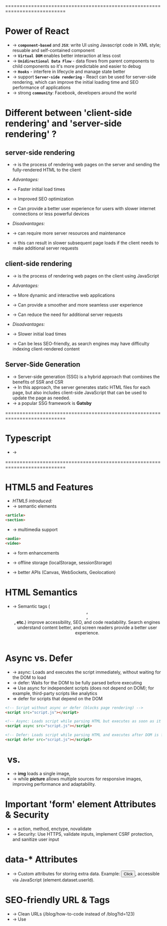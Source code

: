 ===========================================================================
# Power of React
* -> **`component-based`** and **`JSX`**: write UI using Javascript code in XML style; resuable and self-contained component
* -> **`Virtual DOM`** enables better interaction at less cost
* -> **`Unidirectional Data Flow`** - data flows from parent components to child components so it's more predictable and easier to debug
* -> **`Hooks`** - interfere in lifecycle and manage state better
* -> support **`Server-side rendering`** - React can be used for server-side rendering, which can improve the initial loading time and SEO performance of applications
* -> strong **`community`**: Facebook, developers around the world

# Different between 'client-side rendering' and 'server-side rendering' ?
## server-side rendering
* -> is the process of rendering web pages on the server and sending the fully-rendered HTML to the client

* _Advantages:_
* -> Faster initial load times
* -> Improved SEO optimization
* -> Can provide a better user experience for users with slower internet connections or less powerful devices

* _Disadvantages:_
* -> can require more server resources and maintenance
* -> this can result in slower subsequent page loads if the client needs to make additional server requests

## client-side rendering
* -> is the process of rendering web pages on the client using JavaScript

* _Advantages:_
* -> More dynamic and interactive web applications
* -> Can provide a smoother and more seamless user experience
* -> Can reduce the need for additional server requests

* _Disadvantages:_
* -> Slower initial load times
* -> Can be less SEO-friendly, as search engines may have difficulty indexing client-rendered content

## Server-Side Generation 
* -> Server-side generation (SSG) is a hybrid approach that combines the benefits of SSR and CSR
* -> In this approach, the server generates static HTML files for each page, but also includes client-side JavaScript that can be used to update the page as needed.
* -> a popular SSG framework is **Gatsby**

===========================================================================
# Typescript
* -> 

===========================================================================
# HTML5 and Features
* _HTML5 introduced:_
* -> semantic elements
```html 
<article>
<section>
```

* -> multimedia support
```html
<audio>
<video>
```

* -> form enhancements

* -> offline storage (localStorage, sessionStorage)

* -> better APIs (Canvas, WebSockets, Geolocation)

# HTML Semantics
* -> Semantic tags (**<header>, <nav>, <main>, etc.**) improve accessibility, SEO, and code readability. Search engines understand content better, and screen readers provide a better user experience.

# Async vs. Defer
* -> async: Loads and executes the script immediately, without waiting for the DOM to load
* -> defer: Waits for the DOM to be fully parsed before executing
* => Use async for independent scripts (does not depend on DOM); for example, third-party scripts like analytics
* => defer for scripts that depend on the DOM

```html
<!-- Script without async or defer (blocks page rendering) -->
<script src="script.js"></script>

<!-- Async: Loads script while parsing HTML but executes as soon as it's ready -->
<script async src="script.js"></script>

<!-- Defer: Loads script while parsing HTML and executes after DOM is fully parsed -->
<script defer src="script.js"></script>
```

# <img> vs. <picture>
* -> **img** loads a single image, 
* -> while **picture** allows multiple sources for responsive images, improving performance and adaptability.

# Important 'form' element Attributes & Security
* -> action, method, enctype, novalidate
* -> Security: Use HTTPS, validate inputs, implement CSRF protection, and sanitize user input

# data-* Attributes
* -> Custom attributes for storing extra data. Example: <button data-user-id="123">Click</button>, accessible via JavaScript (element.dataset.userId).

# SEO-friendly URL & Tags
* -> Clean URLs (/blog/how-to-code instead of /blog?id=123)
* -> Use <title>, <meta description>, <h1>, <alt> attributes, and structured data.

```bash
$ https://example.com/article?id=123 # not SEO-friendly
$ https://example.com/article/how-to-code # SEO-Friendly
```
 
# onload vs. DOMContentLoaded vs. onreadystatechange
* -> onload: Fires when everything (images, styles) is loaded.
* -> DOMContentLoaded: Fires when HTML is parsed but before resources are loaded.
* -> onreadystatechange: Fires at different loading stages.

# Page Load Optimization
* -> Minimize HTML, CSS, JS
* -> Use async/defer for scripts
* -> Optimize images, enable compression (Gzip, Brotli)
* -> Use lazy loading (loading="lazy" for images)

# ARIA (Accessible Rich Internet Applications)
* -> Attributes (aria-label, aria-hidden, role) help screen readers and improve accessibility.

# Avoiding <table> for Layout
* -> Tables are rigid, not responsive, and harm accessibility. Use CSS Flexbox/Grid instead.

# Embedding HTML Documents
* -> Use <iframe src="page.html"></iframe> to embed another HTML document.

# Embedding Video & Audio
* -> <video> with controls, autoplay, loop, poster
* -> <audio> with controls, autoplay, loop

# Cookies vs. localStorage vs. sessionStorage
* -> Cookies: Small, sent with every request, expires, used for authentication
* -> localStorage: Persistent storage, no expiration
* -> sessionStorage: Temporary storage, cleared when the session ends

# Shadow DOM
* -> Encapsulates styles and scripts within a component, used in Web Components.

# Microdata & SEO
* -> Structured data (schema.org) helps search engines understand content. Example:

```html
<div itemscope itemtype="https://schema.org/Article">
  <h1 itemprop="headline">SEO Guide</h1>
</div>
```

# Handling CORS
* -> Configure server CORS headers
* -> Use a proxy
* -> Use JSONP (legacy)

# WebSockets in HTML
* -> Real-time communication using JavaScript:

```js
const ws = new WebSocket("ws://server.com");
ws.onmessage = (event) => console.log(event.data);
```

# <link> & <meta> for SEO & Performance
* -> <link>: External resources (stylesheet, preload, dns-prefetch).
* -> <meta>: Page metadata, charset, viewport, description, robots.

# CSS Box Model
* -> Elements consist of content, padding, border, margin.

```css
/* common misunderstanding */
/* The actual width = 200px + 20px + 10px + 20px + 10px = 260px (not 200px) */
.box {
  width: 200px;
  padding: 20px;
  border: 10px solid black;
}

/* Fix using box-sizing: border-box */
.box {
  box-sizing: border-box; /* Includes padding & border in width */
}
```

# CSS Units (%, px, em, rem)
* -> %: Relative to parent
* -> px: Fixed
* -> em: Relative to parent font size
* -> rem: Relative to root font size

# Flexbox
* -> justify-content: Aligns items horizontally
* -> align-items: Aligns items vertically
* -> flex-direction: Defines row/column layout
* -> flex-wrap: Wrap items if needed

# Flexbox vs. Grid
* -> Flexbox: One-dimensional layout (row/column).
* -> Grid: Two-dimensional layout (rows & columns)

```css
/* if the container has no column definition, this will not work */
.container {
  display: grid;
}
.item {
  grid-column: 1 / 3; /* Spans 2 columns */
}

/* Fixed: */
.container {
  display: grid;
  grid-template-columns: repeat(3, 1fr);
}
```

# Pseudo-classes vs. Pseudo-elements
* -> :hover, :nth-child(): Pseudo-classes (modify states)
* -> ::before, ::after: Pseudo-elements (insert content)

# z-index & Stacking Context
* -> Controls layering; a higher z-index appears above lower ones.

# SASS & LESS
* -> CSS preprocessors. SASS is more popular, LESS is simpler.

# CSS Variables
```cs
:root { --main-color: blue; }
div { color: var(--main-color); }
```

# Responsive Design Methods
* -> Media queries
* -> Flexbox/Grid
* -> Viewport units (vh, vw)
* -> min-width, max-width

# CSS Specificity
* -> More specific rules override others (id > class > element).

# CSS-in-JS (Styled Components, Emotion)
* -> Writing CSS in JavaScript for component-based styling.

# Reset vs. Normalize CSS
* -> Reset: Removes all default styles.
* -> Normalize: Standardizes styles across browsers.

# CSS Optimizations
* -> Minification, critical CSS, avoiding unused styles.

# Basic Data Types
* -> String, Number, Boolean, Object, Array, undefined, null, Symbol, BigInt.

# == vs. ===
* -> ==: Loose comparison (converts types)
* -> ===: Strict comparison (checks both type & value)

# let, const, var
* -> var: Function-scoped, hoisted
* -> let: Block-scoped
* -> const: Block-scoped, cannot be reassigned

# Closures
* -> Functions that remember variables from their outer scope.

```js
function outer() { let count = 0; return () => count++; }
```

# Hoisting
* -> Variables and functions are moved to the top of their scope

```js
console.log(x); // ❌ ReferenceError
let x = 5;

console.log(y); // ✅ undefined (hoisted)
var y = 5;
```

# Arrow Functions vs. Regular Functions
* -> No this binding in arrow functions.
* -> Cannot use arguments.

# Promises & Async/Await
* -> Handle async code without callbacks.

```js
async function fetchData() { let data = await fetch(url); }
```

# Event Loop
* -> Call Stack, Task Queue, Microtask Queue (Prometheus > Callbacks)

# .map(), .filter(), .reduce()
* -> .map(): Transforms an array
* -> .filter(): Filters items
* -> .reduce(): Accumulates values

# Prototype & Prototype Chain
* -> Inheritance mechanism in JavaScript.

# Debounce vs. Throttle
* -> Debounce: Delay function execution (_useful for search box_)
* -> Throttle: Limit function execution rate (_useful for scroll events_)

```js
function searchAPI(query) {
  console.log("Fetching results for:", query);
}

const debounce = (func, delay) => {
  let timer;
  return (...args) => {
    clearTimeout(timer);
    timer = setTimeout(() => func(...args), delay);
  };
};

const search = debounce(searchAPI, 500);
search("JavaScript"); // Will execute after 500ms
```

# Virtual DOM in React
* -> Optimized re-rendering using a diffing algorithm.

# Event Delegation
* -> Attach event listener to a parent instead of multiple children.
